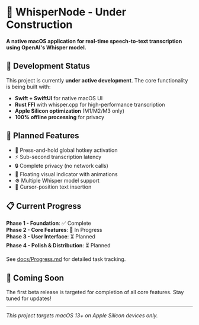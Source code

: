 # 🚧 WhisperNode - Under Construction

**A native macOS application for real-time speech-to-text transcription using OpenAI's Whisper model.**

## 🔨 Development Status

This project is currently **under active development**. The core functionality is being built with:

- **Swift + SwiftUI** for native macOS UI
- **Rust FFI** with whisper.cpp for high-performance transcription
- **Apple Silicon optimization** (M1/M2/M3 only)
- **100% offline processing** for privacy

## 🎯 Planned Features

- 🎤 Press-and-hold global hotkey activation
- ⚡ Sub-second transcription latency
- 🔒 Complete privacy (no network calls)
- 🎨 Floating visual indicator with animations
- ⚙️ Multiple Whisper model support
- 📝 Cursor-position text insertion

## 📋 Current Progress

**Phase 1 - Foundation**: ✅ Complete  
**Phase 2 - Core Features**: 🚧 In Progress  
**Phase 3 - User Interface**: ⏳ Planned  
**Phase 4 - Polish & Distribution**: ⏳ Planned  

See [docs/Progress.md](docs/Progress.md) for detailed task tracking.

## 🚀 Coming Soon

The first beta release is targeted for completion of all core features. Stay tuned for updates!

---

*This project targets macOS 13+ on Apple Silicon devices only.*